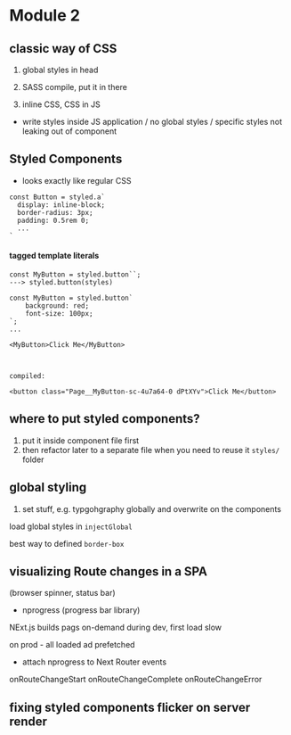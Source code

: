 # Module 2

## classic way of CSS

1. global styles in head
2. SASS compile, put it in there

3. inline CSS, CSS in JS
- write styles inside JS application
/ no global styles
/ specific styles not leaking out of component 

## Styled Components
- looks exactly like regular CSS

```
const Button = styled.a`
  display: inline-block;
  border-radius: 3px;
  padding: 0.5rem 0;
  ...
`
```

#### tagged template literals
```
const MyButton = styled.button``;
---> styled.button(styles)
```

```
const MyButton = styled.button`
    background: red;
    font-size: 100px;
`;
...

<MyButton>Click Me</MyButton>



compiled:

<button class="Page__MyButton-sc-4u7a64-0 dPtXYv">Click Me</button>
```


## where to put styled components?

1. put it inside component file first
2. then refactor later to a separate file
when you need to reuse it 
`styles/` folder



## global styling

1. set stuff, e.g. typgohgraphy globally
and overwrite on the components

load global styles in
`injectGlobal`

best way to defined `border-box`


## visualizing Route changes in a SPA
(browser spinner, status bar)

- nprogress (progress bar library)

NExt.js builds pags on-demand during dev, first load slow

on prod - all loaded ad prefetched

- attach nprogress to Next Router events

onRouteChangeStart
onRouteChangeComplete
onRouteChangeError

## fixing styled components flicker on server render